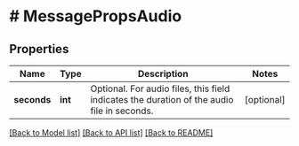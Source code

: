 # # MessagePropsAudio

## Properties

Name | Type | Description | Notes
------------ | ------------- | ------------- | -------------
**seconds** | **int** | Optional. For audio files, this field indicates the duration of the audio file in seconds. | [optional]

[[Back to Model list]](../../README.md#models) [[Back to API list]](../../README.md#endpoints) [[Back to README]](../../README.md)
